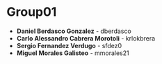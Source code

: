 # Group01

- **Daniel Berdasco Gonzalez** - dberdasco
- **Carlo Alessandro Cabrera Morotoli** - krlokbrera
- **Sergio Fernandez Verdugo** -  sfdez0
- **Miguel Morales Galisteo** - mmorales21
